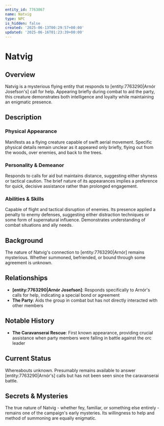 ```yaml
---
entity_id: 7763867
name: Natvig
type: NPC
is_hidden: false
created: '2025-06-13T00:29:57+00:00'
updated: '2025-06-16T01:23:39+00:00'
---
```


# Natvig

## Overview

Natvig is a mysterious flying entity that responds to [entity:7763290|Arnór Josefson's] call for help. Appearing briefly during combat to aid the party, this creature demonstrates both intelligence and loyalty while maintaining an enigmatic presence.

## Description

### Physical Appearance

Manifests as a flying creature capable of swift aerial movement. Specific physical details remain unclear as it appeared only briefly, flying out from the woods, over enemies, and back to the trees.

### Personality & Demeanor

Responds to calls for aid but maintains distance, suggesting either shyness or tactical caution. The brief nature of its appearances implies a preference for quick, decisive assistance rather than prolonged engagement.

### Abilities & Skills

Capable of flight and tactical disruption of enemies. Its presence applied a penalty to enemy defenses, suggesting either distraction techniques or some form of supernatural influence. Demonstrates understanding of combat situations and ally needs.

## Background

The nature of Natvig's connection to [entity:7763290|Arnór] remains mysterious. Whether summoned, befriended, or bound through some agreement is unknown.

## Relationships

- **[entity:7763290|Arnór Josefson]**: Responds specifically to Arnór's calls for help, indicating a special bond or agreement
- **The Party**: Aids the group in combat but has not directly interacted with other members

## Notable History

- **The Caravanserai Rescue**: First known appearance, providing crucial assistance when party members were falling in battle against the orc leader

## Current Status

Whereabouts unknown. Presumably remains available to answer [entity:7763290|Arnór's] calls but has not been seen since the caravanserai battle.

## Secrets & Mysteries

The true nature of Natvig - whether fey, familiar, or something else entirely - remains one of the campaign's early mysteries. Its willingness to help and method of summoning are equally enigmatic.